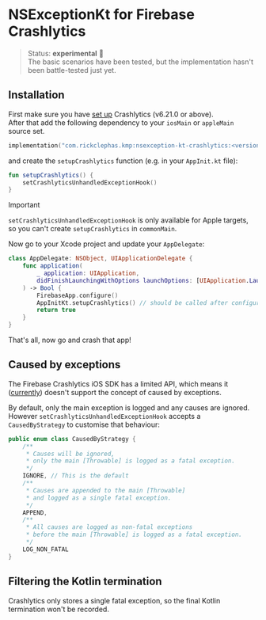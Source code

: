 # NSExceptionKt for Firebase Crashlytics

> Status: **experimental** 🚧  
> The basic scenarios have been tested, but the implementation hasn't been battle-tested just yet.

## Installation

First make sure you have [set up](https://firebase.google.com/docs/crashlytics/get-started?platform=ios) 
Crashlytics (v6.21.0 or above).  
After that add the following dependency to your `iosMain` or `appleMain` source set.

```kotlin
implementation("com.rickclephas.kmp:nsexception-kt-crashlytics:<version>")
```

and create the `setupCrashlytics` function (e.g. in your `AppInit.kt` file):

```kotlin
fun setupCrashlytics() {
    setCrashlyticsUnhandledExceptionHook()
}
```

> [!IMPORTANT]
> `setCrashlyticsUnhandledExceptionHook` is only available for Apple targets,
> so you can't create `setupCrashlytics` in `commonMain`.

Now go to your Xcode project and update your `AppDelegate`:

```swift
class AppDelegate: NSObject, UIApplicationDelegate {
    func application(
        _ application: UIApplication,
        didFinishLaunchingWithOptions launchOptions: [UIApplication.LaunchOptionsKey : Any]? = nil
    ) -> Bool {
        FirebaseApp.configure()
        AppInitKt.setupCrashlytics() // should be called after configuring Firebase
        return true
    }
}
```

That's all, now go and crash that app!

## Caused by exceptions

The Firebase Crashlytics iOS SDK has a limited API,
which means it ([currently](https://github.com/firebase/firebase-ios-sdk/issues/10030)) 
doesn't support the concept of caused by exceptions.

By default, only the main exception is logged and any causes are ignored.  
However `setCrashlyticsUnhandledExceptionHook` accepts a `CausedByStrategy` to customise that behaviour:

```kotlin
public enum class CausedByStrategy {
    /**
     * Causes will be ignored,
     * only the main [Throwable] is logged as a fatal exception.
     */
    IGNORE, // This is the default
    /**
     * Causes are appended to the main [Throwable]
     * and logged as a single fatal exception.
     */
    APPEND,
    /**
     * All causes are logged as non-fatal exceptions
     * before the main [Throwable] is logged as a fatal exception.
     */
    LOG_NON_FATAL
}
```

## Filtering the Kotlin termination

Crashlytics only stores a single fatal exception, so the final Kotlin termination won't be recorded.
